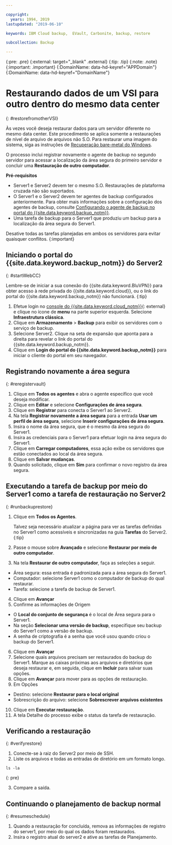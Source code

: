 ```yaml
---

copyright:
  years: 1994, 2019
lastupdated: "2019-06-10"

keywords: IBM Cloud backup,  EVault, Carbonite, backup, restore

subcollection: Backup

---
```

{:pre: .pre}
{:external: target="_blank" .external}
{:tip: .tip}
{:note: .note}
{:important: .important}
{:DomainName: data-hd-keyref="APPDomain"}
{:DomainName: data-hd-keyref="DomainName"}

# Restaurando dados de um VSI para outro dentro do mesmo data center
{: #restorefromotherVSI}

Às vezes você deseja restaurar dados para um servidor diferente no mesmo data center. Este procedimento se aplica somente a restaurações de nível de arquivo de arquivos não S.O. Para restaurar uma imagem do sistema, siga as instruções de [Recuperação bare-metal do Windows](/docs/infrastructure/Backup?topic=Backup-restoreBMR).

O processo inclui registrar novamente o agente de backup no segundo servidor para acessar a localização da área
segura do primeiro servidor e concluir uma **Restauração de outro computador**.

**Pré-requisitos**

- Server1 e Server2 devem ter o mesmo S.O. Restaurações de plataforma cruzada não são suportados.
- O Server1 e o Server2 devem ter agentes de backup configurados anteriormente. Para obter mais informações sobre a configuração dos agentes de backup, consulte [Configurando o agente de backup no portal do {{site.data.keyword.backup_notm}}](/docs/infrastructure/Backup?topic=Backup-getting-started#getting-started).
- Uma tarefa de backup para o Server1 que produziu um backup para a localização da área segura do Server1.

Desative todas as tarefas planejadas em ambos os servidores para evitar quaisquer conflitos.
{:important}

## Iniciando o portal do {{site.data.keyword.backup_notm}} do Server2
{: #startWebCC}

Lembre-se de iniciar a sua conexão do {{site.data.keyword.BluVPN}} para obter acesso à rede privada do {{site.data.keyword.cloud}}, ou o link do portal do {{site.data.keyword.backup_notm}} não funcionará.
{:tip}

1. Efetue login no [console do {{site.data.keyword.cloud_notm}}](https://{DomainName}){: external} e clique no ícone de **menu** na parte superior esquerda. Selecione **Infraestrutura clássica**.
2. Clique em **Armazenamento** > **Backup** para exibir os
servidores com o serviço de backup.
3. Selecione Server2. Clique na seta de expansão que aponta para a direita para revelar o link do portal do {{site.data.keyword.backup_notm}}.
4. Clique em **Login do portal do {{site.data.keyword.backup_notm}}** para iniciar o cliente do portal em seu navegador.

## Registrando novamente a área segura
{: #reregistervault}

1. Clique em **Todos os agentes** e abra o agente específico que você deseja modificar.
2. Clique em **Editar** e selecione **Configurações de área segura**.
3. Clique em **Registrar** para conecta o Server1 ao Server2.
4. Na tela **Registrar novamente a área segura** para a entrada **Usar um perfil de área segura**, selecione **Inserir configurações de área segura**.
5. Insira o nome da área segura, que é o mesmo da área segura do Server1.
6. Insira as credenciais para o Server1 para efetuar login na área segura do Server1.
7. Clique em **Carregar computadores**, essa ação exibe os servidores que estão conectados ao local da área segura.
8. Clique em **Salvar mudanças**.
9. Quando solicitado, clique em **Sim** para confirmar o novo registro da área segura.

## Executando a tarefa de backup por meio do Server1 como a tarefa de restauração no Server2
{: #runbackuprestore}

1. Clique em **Todos os Agentes**.

   Talvez seja necessário atualizar a página para ver as tarefas definidas no Server1 como acessíveis e sincronizadas na guia **Tarefas** do Server2.
   {:tip}
2. Passe o mouse sobre **Avançado** e selecione **Restaurar por meio de
outro computador**.
3. Na tela **Restaurar de outro computador**, faça as seleções a seguir.
  - Área segura: essa entrada é padronizada para a área segura do Server1.
  - Computador: selecione Server1 como o computador de backup do qual restaurar.
  - Tarefa: selecione a tarefa de backup de Server1.
4. Clique em **Avançar**
5. Confirme as informações de Origem
  - O **Local do conjunto de segurança** é o local de Área segura para o Server1.
  - Na seção **Selecionar uma versão de backup**, especifique seu backup do Server1 como a versão de backup.
  - A senha de criptografia é a senha que você usou quando criou o backup do Server1.
6. Clique em **Avançar**
7. Selecione quais arquivos precisam ser restaurados do backup do Server1. Marque as caixas próximas aos arquivos e diretórios que deseja restaurar e, em seguida, clique em **Incluir** para salvar suas opções.
8. Clique em **Avançar** para mover para as opções de restauração.
9. Em Opções
  - Destino: selecione **Restaurar para o local original**
  - Sobrescrição do arquivo: selecione **Sobrescrever arquivos existentes**
10. Clique em **Executar restauração**.
11. A tela Detalhe do processo exibe o status da tarefa de restauração.


## Verificando a restauração
{: #verifyrestore}

1. Conecte-se à raiz do Server2 por meio de SSH.
2. Liste os arquivos e todas as entradas de diretório em um formato longo.
  ```
  ls -la
  ```
  {: pre}

3. Compare a saída.

## Continuando o planejamento de backup normal
{: #resumeschedule}

1. Quando a restauração for concluída, remova as informações de registro do server1, por meio do qual os
dados foram restaurados.
2. Insira o registro atual do server2 e ative as tarefas de Planejamento.
